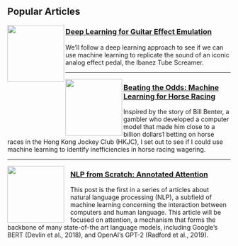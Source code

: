## Popular Articles

<p>
  <img height="128" align='left' src="https://teddykoker.com/images/signal_chain.png">
</p>

### [Deep Learning for Guitar Effect Emulation](https://teddykoker.com/2020/05/deep-learning-for-guitar-effect-emulation/)

We’ll follow a deep learning approach to see if we can use machine learning to replicate the sound 
of an iconic analog effect pedal, the Ibanez Tube Screamer.
 
---

<p>
  <img height="128" align='left' src="https://teddykoker.com/images/betting.png">
</p>

### [Beating the Odds: Machine Learning for Horse Racing](https://teddykoker.com/2019/12/beating-the-odds-machine-learning-for-horse-racing/)

Inspired by the story of Bill Benter, a gambler who developed a computer model that made him close to a billion dollars1 betting on horse races in the Hong Kong Jockey Club (HKJC), I set out to see if I could use machine learning to identify inefficiencies in horse racing wagering.

---

<p>
  <img height="128" align='left' style="margin-right:14px" src="https://teddykoker.com/images/2020-02-25-nlp-from-scratch-annotated-attention_34_0.png">
</p>

### [NLP from Scratch: Annotated Attention](https://teddykoker.com/2020/02/nlp-from-scratch-annotated-attention/)

This post is the first in a series of articles about natural language processing (NLP), a subfield of machine learning concerning the interaction between computers and human language. This article will be focused on attention, a mechanism that forms the backbone of many state-of-the art language models, including Google’s BERT (Devlin et al., 2018), and OpenAI’s GPT-2 (Radford et al., 2019).
